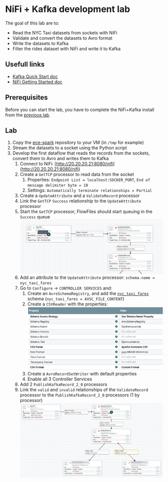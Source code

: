 # NiFi + Kafka development lab

The goal of this lab are to:
- Read the NYC Taxi datasets from sockets with NiFi
- Validate and convert the datasets to Avro format
- Write the datasets to Kafka
- Filter the rides dataset with NiFi and write it to Kafka

## Usefull links

- [Kafka Quick Start doc](http://kafka.apache.org/21/documentation.html#quickstart)
- [NiFi Getting Started doc](https://nifi.apache.org/docs/nifi-docs/html/getting-started.html)

## Prerequisites

Before you can start the lab, you have to complete the NiFi+Kafka install from the [previous lab](../nifi-kafka-vm/README.md).

## Lab

1. Copy the [ece-spark](https://github.com/adaltas/ece-spark) repository to your VM (in `/tmp` for example)
2. Stream the datasets to a socket using the Python script
3. Develop the first dataflow that reads the records from the sockets, convert them to Avro and writes them to Kafka
   1. Connect to NiFi: [http://20.20.20.21:8080/nifi](http://20.20.20.21:8080/nifi)
   2. Create a `GetTCP` processor to read data from the socket
      1. Properties: `Endpoint List = localhost:SOCKER_PORT`, `End of message delimiter byte = 10`
      2. Settings: `Automatically terminate relationships = Partial`
   3. Create a `UpdateAttribute` and a `ValidateRecord` processor
   4. Link the `GetTCP` `Success` relationship to the `UpdateAttribute` processor
   5. Start the `GetTCP` processor, FlowFiles should start queuing in the `Success` queue
   ![Dataflow v1](images/dataflow-v1.png)
   6. Add an attribute to the `UpdateAttribute` processor: `schema.name = nyc_taxi_fares`
   7. Go to `Configure` -> `CONTROLLER SERVICES` and:
      1. Create an `AvroSchemaRegistry`, and add the [`nyc_taxi_fares`](nyc_taxi_fares.avsc) schema (`nyc_taxi_fares = AVSC_FILE_CONTENT`)
      2. Create a `CSVReader` with the properties:
      ![CSVReader props](images/csv-reader-props.png)
      3. Create a `AvroRecordSetWriter` with default properties
      4. Enable all 3 Controller Services
   8. Add 2 `PublishKafkaRecord_2_0` processors
   9. Link the `valid` and `invalid` relationships of the `ValidateRecord` processor to the `PublishKafkaRecord_2_0` processors (1 by processor)
   ![Dataflow v2](images/dataflow-v2.png)
